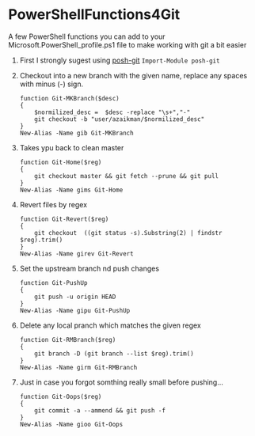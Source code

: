# PowerShellFunctions4Git
A few PowerShell functions you can add to your Microsoft.PowerShell_profile.ps1 file to make working with git a bit easier

1. First I strongly sugest using [ posh-git](https://github.com/dahlbyk/posh-git)
	```Import-Module posh-git```
	
1. Checkout into a new branch with the given name, replace any spaces with minus (-) sign. 
	```
	function Git-MKBranch($desc)
	{
		$normilized_desc =  $desc -replace "\s+","-" 
		git checkout -b "user/azaikman/$normilized_desc"
	}
	New-Alias -Name gib Git-MKBranch
	```
	
1. Takes ypu back to clean master
	```
	function Git-Home($reg)
	{
		git checkout master && git fetch --prune && git pull
	}
	New-Alias -Name gims Git-Home	 
	```

1. Revert files by regex
	```
	function Git-Revert($reg)
	{
		git checkout  ((git status -s).Substring(2) | findstr $reg).trim()
	}
	New-Alias -Name girev Git-Revert	 
	```

1. Set the upstream branch nd push changes
	```
	function Git-PushUp
	{
		git push -u origin HEAD
	}
	New-Alias -Name gipu Git-PushUp
	```
	
1. Delete any local pranch which matches the given regex
	```
	function Git-RMBranch($reg)
	{
		git branch -D (git branch --list $reg).trim()
	}
	New-Alias -Name girm Git-RMBranch
	```
	
1. Just in case you forgot somthing really small before pushing...
	```
	function Git-Oops($reg)
	{
		git commit -a --ammend && git push -f 
	}
	New-Alias -Name gioo Git-Oops
	```
	
